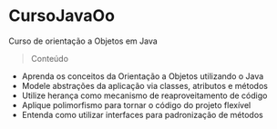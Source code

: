 # CursoJavaOo
Curso de orientação a Objetos em Java

>Conteúdo 

* Aprenda os conceitos da Orientação a Objetos utilizando o Java
* Modele abstrações da aplicação via classes, atributos e métodos
* Utilize herança como mecanismo de reaproveitamento de código
* Aplique polimorfismo para tornar o código do projeto flexível
* Entenda como utilizar interfaces para padronização de métodos
